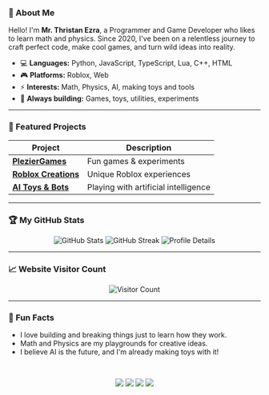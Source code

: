 <!-- Profile Header -->

### 👋 About Me

Hello! I'm **Mr. Thristan Ezra**, a Programmer and Game Developer who likes to learn math and physics. Since 2020, I've been on a relentless journey to craft perfect code, make cool games, and turn wild ideas into reality.

- 💻 **Languages:** Python, JavaScript, TypeScript, Lua, C++, HTML
- 🎮 **Platforms:** Roblox, Web
- ⚡ **Interests:** Math, Physics, AI, making toys and tools
- 🧩 **Always building:** Games, toys, utilities, experiments

---

### 🚀 Featured Projects

| Project                  | Description                         |
|--------------------------|-------------------------------------|
| [**PlezierGames**](https://mrthristanezra.github.io/pleziergames)         | Fun games & experiments             |
| [**Roblox Creations**](https://www.roblox.com/users/1867265111/profile)     | Unique Roblox experiences           |
| [**AI Toys & Bots**](https://github.com/mrthristanezra?tab=repositories)       | Playing with artificial intelligence|


---

### 🏆 My GitHub Stats

<p align="center">
  <img src="https://github-readme-stats.vercel.app/api?username=mrthristanezra&show_icons=true&theme=radical" alt="GitHub Stats" />
  <img src="https://github-readme-streak-stats.herokuapp.com?user=mrthristanezra&theme=radical&date_format=j%20M%5B%20Y%5D" alt="GitHub Streak" />
  <img src="https://github-profile-summary-cards.vercel.app/api/cards/profile-details?username=mrthristanezra&theme=radical" alt="Profile Details" />
</p>

---

### 📈 Website Visitor Count

<p align="center">
  <img src="https://visitor-badge.laobi.icu/badge?page_id=mrthristanezra.pleziergames" alt="Visitor Count" />
</p>

---

### 🎯 Fun Facts

- I love building and breaking things just to learn how they work.
- Math and Physics are my playgrounds for creative ideas.
- I believe AI is the future, and I'm already making toys with it!

<br>

<p align="center">
  <a href="https://mrthristanezra.tumblr.com"><img src="https://img.shields.io/badge/Tumblr-051E70?style=for-the-badge&logo=Tumblr&logoColor=white"></a>
  <a href="https://twitch.tv/MrThristanEzra"><img src="https://img.shields.io/badge/Twitch-B800FF?style=for-the-badge&logo=twitch&logoColor=white"></a>
  <a href="https://x.com/mrthristanezra_"><img src="https://img.shields.io/badge/Twitter-000000?style=for-the-badge&logo=x&logoColor=white"></a>
  <a href="https://mastodon.social/@mrthristanezra"><img src="https://img.shields.io/badge/Mastodon-9116E9?style=for-the-badge&logo=mastodon&logoColor=white"></a>
</p>

<!---
mrthristanezra/mrthristanezra is a ✨ special ✨ repository because its `README.md` (this file) appears on your GitHub profile.
You can click the Preview link to take a look at your changes.
--->
